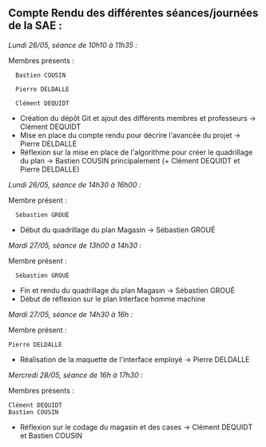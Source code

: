 ## __Compte Rendu des différentes séances/journées de la SAE :__

  *Lundi 26/05, séance de 10h10 à 11h35 :*
  
  Membres présents : 
  
      Bastien COUSIN
      
      Pierre DELDALLE
      
      Clément DEQUIDT
    
- Création du dépôt Git et ajout des différents membres et professeurs -> Clément DEQUIDT
- Mise en place du compte rendu pour décrire l'avancée du projet -> Pierre DELDALLE
- Réflexion sur la mise en place de l'algorithme pour créer le quadrillage du plan -> Bastien COUSIN principalement (+ Clément DEQUIDT et Pierre DELDALLE)


*Lundi 26/05, séance de 14h30 à 16h00 :*
  
  Membre présent : 

      Sébastien GROUÉ


- Début du quadrillage du plan Magasin -> Sébastien GROUÉ


*Mardi 27/05, séance de 13h00 à 14h30 :*
  
  Membre présent : 

      Sébastien GROUÉ


- Fin et rendu du quadrillage du plan Magasin -> Sébastien GROUÉ
- Début de réflexion sur le plan Interface homme machine


*Mardi 27/05, séance de 14h30 à 16h :*

 Membre présent : 

    Pierre DELDALLE

- Réalisation de la maquette de l'interface employé -> Pierre DELDALLE

*Mercredi 28/05, séance de 16h à 17h30 :*

Membres présents :

    Clément DEQUIDT
    Bastien COUSIN

- Réflexion sur le codage du magasin et des cases -> Clément DEQUIDT et Bastien COUSIN
